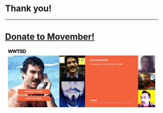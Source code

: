 # Thank you!

---

# [Donate to Movember!](https://www.movember.com/us/donate/payment/team_id/1560609)

[![Movember](images/movember_wwtsd.png)](https://us.movember.com/team/1560609)
